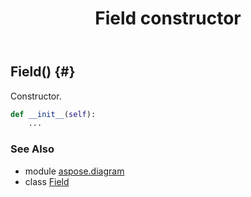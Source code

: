 ﻿---
title: Field constructor
second_title: Aspose.Diagram for Python via .NET API References
description: 
type: docs
weight: 10
url: /python-net/aspose.diagram/field/__init__/
is_root: false
---

## Field() {#}

Constructor.



```python
def __init__(self):
    ...
```





### See Also
* module [aspose.diagram](../../)
* class [Field](/diagram/python-net/aspose.diagram/field)
